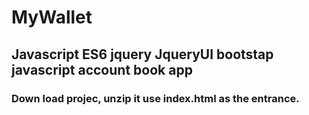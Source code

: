 # MyWallet
## Javascript ES6 jquery JqueryUI bootstap javascript account book app
### Down load projec, unzip it use index.html as the entrance.
